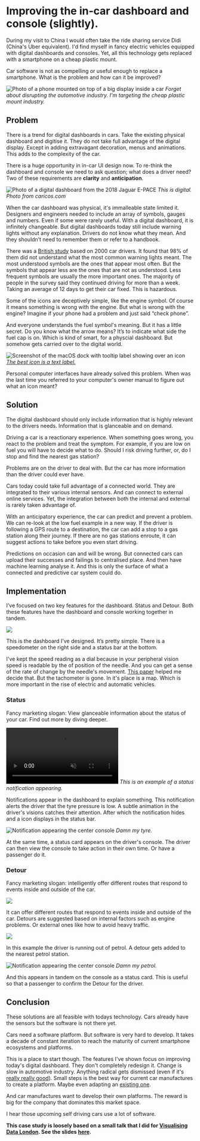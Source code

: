 <!-- color: #FFDA2E -->
<!-- description: Improving the in-car dashboard and console (slightly). -->
<!-- description_big: Designing two product features to improve the digital instrument cluster. And doing so without completely re-inventing everything ever. -->
<!-- pinned: true -->

# Improving the in-car dashboard and console (slightly).

During my visit to China I would often take the ride sharing service Didi (China's Uber equivalent). I'd find myself in fancy electric vehicles equipped with digital dashboards and consoles. Yet, all this technology gets replaced with a smartphone on a cheap plastic mount.

Car software is not as compelling or useful enough to replace a smartphone. What is the problem and how can it be improved?

![Photo of a phone mounted on top of a big display inside a car](images/wasted_space.jpg)
*Forget about disrupting the automotive industry. I'm targeting the cheap plastic mount industry.*

## Problem
There is a trend for digital dashboards in cars. Take the existing physical dashboard and digitise it. They do not take full advantage of the digital display. Except in adding extravagant decoration, menus and animations. This adds to the complexity of the car.

There is a huge opportunity in in-car UI design now. To re-think the dashboard and console we need to ask question; what does a driver need? Two of these requirements are **clarity** and **anticipation**.

![Photo of a digital dashboard from the 2018 Jaguar E-PACE](images/digital_dashboard.jpg)
*This is digital. Photo from caricos.com*

When the car dashboard was physical, it's immalleable state limited it. Designers and engineers needed to include an array of symbols, gauges and numbers. Even if some were rarely useful. With a digital dashboard, it is infinitely changeable. But digital dashboards today still include warning lights without any explanation. Drivers do not know what they mean. And they shouldn’t need to remember them or refer to a handbook.

<!-- [illustration of car symbols with engine and fuel highlighted] -->

There was a [British study](https://www.livescience.com/38579-drivers-confused-dashboard-lights.html) based on 2000 car drivers. It found that 98% of them did not understand what the most common warning lights meant. The most understood symbols are the ones that appear most often. But the symbols that appear less are the ones that are not as understood. Less frequent symbols are usually the more important ones. The majority of people in the survey said they continued driving for more than a week. Taking an average of 12 days to get their car fixed. This is hazardous.

Some of the icons are deceptively simple, like the engine symbol. Of course it means something is wrong with the engine. But what is wrong with the engine? Imagine if your phone had a problem and just said “check phone”.

And everyone understands the fuel symbol's meaning. But it has a little secret. Do you know what the arrow means? It’s to indicate what side the fuel cap is on. Which is kind of smart, for a physcial dashboard. But somehow gets carried over to the digital world.

![Screenshot of the macOS dock with tooltip label showing over an icon](images/dock.png)
*[The best icon is a text label.](https://thomasbyttebier.be/blog/the-best-icon-is-a-text-label)*

<!-- [illustration of computer tooltips, maybe mac doc] -->

Personal computer interfaces have already solved this problem. When was the last time you referred to your computer's owner manual to figure out what an icon meant?

## Solution
The digital dashboard should only include information that is highly relevant to the drivers needs. Information that is glanceable and on demand.

Driving a car is a reactionary experience. When something goes wrong, you react to the problem and treat the symptom. For example, if you are low on fuel you will have to decide what to do. Should I risk driving further, or, do I stop and find the nearest gas station?

Problems are on the driver to deal with. But the car has more information than the driver could ever have.

<!-- [illustration of persons senses vs car. Maybe car with sensors sticking out and equipment] -->

Cars today could take full advantage of a connected world. They are integrated to their various internal sensors. And can connect to external online services. Yet, the integration between both the internal and external is rarely taken advantage of.

With an anticipatory experience, the car can predict and prevent a problem. We can re-look at the low fuel example in a new way. If the driver is following a GPS route to a destination, the car can add a stop to a gas station along their journey. If there are no gas stations enroute, it can suggest actions to take before you even start driving.

Predictions on occasion can and will be wrong. But connected cars can upload their successes and failings to centralised place. And then have machine learning analyse it. And this is only the surface of what a connected and predictive car system could do.

## Implementation
I’ve focused on two key features for the dashboard. Status and Detour. Both these features have the dashboard and console working together in tandem.

![](images/dashboard_plain.jpg)

This is the dashboard I’ve designed. It’s pretty simple. There is a speedometer on the right side and a status bar at the bottom.

I've kept the speed reading as a dial because in your peripheral vision speed is readable by the of position of the needle. And you can get a sense of the rate of change by the needle's movement. [This paper](https://drive.google.com/file/d/0B2U2YEQghVvQYVVfNVlYTjA3LU0/view) helped me decide that. But the tachometer is gone. In it's place is a map. Which is more important in the rise of electric and automatic vehicles.
<!--
TALK ABOUT THE PLACEMENT OF THE NOTIFICATION BAR AND WHY. AND THE NEED FOR SPEEDOMENTER. LINK TO REFERENCES.
 -->

### Status
Fancy marketing slogan: View glanceable information about the status of your car. Find out more by diving deeper.

<video src="videos/notification_example.mp4" controls muted playsinline></video>
*This is an example of a status notification appearing.*

Notifications appear in the dashboard to explain something. This notification alerts the driver that the tyre pressure is low. A subtle animation in the driver's visions catches their attention. ​After which the notification hides and a icon displays in the status bar.

![Notification appearing the center console](images/console_tire_notification.jpg)
*Damn my tyre.*

At the same time, a status card appears on the driver's console. The driver can then view the console to take action in their own time. Or have a passenger do it.

### Detour
Fancy marketing slogan: intelligently offer different routes that respond to events inside and outside of the car.

![](images/detour_bubbles.jpg)
<!-- In this example for the console, they can find a service station, or call for help.  -->
It can offer different routes that respond to events inside and outside of the car. Detours are suggested based on internal factors such as engine problems. Or external ones like how to avoid heavy traffic.

![](images/dashboard_with_detour.jpg)
<!-- *Damn my petrol.* -->

In this example the driver is running out of petrol. A detour gets added to the nearest petrol station.

![Notification appearing the center console](images/console_petrol_notification.jpg)
*Damn my petrol.*

And this appears in tandem on the console as a status card. This is useful so that a passenger to confirm the Detour for the driver.

## Conclusion
These solutions are all feasible with todays technology. Cars already have the sensors but the software is not there yet.

Cars need a software platform. But software is very hard to develop. It takes a decade of constant iteration to reach the maturity of current smartphone ecosystems and platforms.

<!-- [illustration of platform built step by step] -->

This is a place to start though. The features I've shown focus on improving today's digital dashboard. They don't completely redesign it. Change is slow in automotive industry. Anything radical gets dismissed (even if it's [really really good](https://www.youtube.com/watch?v=fRMNhjWp4w8)). Small steps is the best way for current car manufactures to create a platform. Maybe even adapting an [existing one](https://www.android.com/auto/).

And car manufactures want to develop their own platforms. The reward is big for the company that dominates this market space.

I hear those upcoming self driving cars use a lot of software.

**This case study is loosely based on a small talk that I did for [Visualising Data London](hhttps://www.meetup.com/Visualising-Data-London/events/241775682/). See the slides [here](https://docs.google.com/presentation/d/1kxBuHmhbf1CzSe-ApM54Vh962DHiHwe1E8zfulMCdas/edit?usp=sharing).**


<!-- [illustration of hidden sneaky self driving car] -->

<!-- <cite>Illustrations by John</cite> -->
